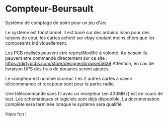 # Compteur-Beursault
Système de comptage de point pour un jeu d'arc

Le système est fonctionnel. Il est basé sur des arduino nano pour des raisons de cout, les cartes acheté sur ebay coutant moins chers que les composants individuellement. 

Les PCB réalisés peuvent etre repris/Modifié à volonté. Au besoin ils peuvent etre commandé directement sur ce site : https://dirtypcbs.com/store/designer/browse/5639
Attention, en cas de livraison UPS des frais de douanes seront ajoutés. 

Le compteur est nommé scoreur.
Les 2 autres cartes à savoir télécommande et recepteur sont pour la partie radio. 

Une télécommande sans fil avec un recepteur (en 433MHz) est en cours de test. Les schématiques et logiciels sont déjà disponible. La documentation complète sera terminée lorsque le système sera qualifié. 

Have fun !
